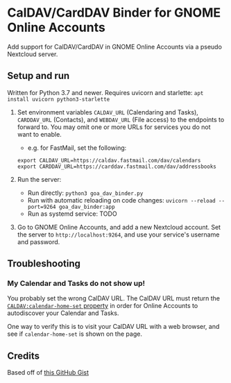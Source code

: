 # CalDAV/CardDAV Binder for GNOME Online Accounts

Add support for CalDAV/CardDAV in GNOME Online Accounts via a pseudo Nextcloud server.

## Setup and run

Written for Python 3.7 and newer. Requires uvicorn and starlette: `apt install uvicorn python3-starlette`

1. Set environment variables `CALDAV_URL` (Calendaring and Tasks), `CARDDAV_URL` (Contacts), and `WEBDAV_URL` (File access) to the endpoints to forward to. You may omit one or more URLs for services you do not want to enable.
	* e.g. for FastMail, set the following:

	```
	export CALDAV_URL=https://caldav.fastmail.com/dav/calendars
	export CARDDAV_URL=https://carddav.fastmail.com/dav/addressbooks
	```

2. Run the server:
	* Run directly: `python3 goa_dav_binder.py`
	* Run with automatic reloading on code changes: `uvicorn --reload --port=9264 goa_dav_binder:app`
	* Run as systemd service: TODO
3. Go to GNOME Online Accounts, and add a new Nextcloud account. Set the server to `http://localhost:9264`, and use your service's username and password.

## Troubleshooting

### My Calendar and Tasks do not show up!

You probably set the wrong CalDAV URL. The CalDAV URL must return the [`CALDAV:calendar-home-set` property](https://www.ietf.org/rfc/rfc4791.html#section-6.2.1) in order for Online Accounts to autodiscover your Calendar and Tasks.

One way to verify this is to visit your CalDAV URL with a web browser, and see if `calendar-home-set` is shown on the page.

## Credits

Based off of [this GitHub Gist](https://gist.github.com/apollo13/f4fc8f33a2700dffb9e11c1b056c53ba)
